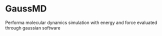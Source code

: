 # GaussMD
Performa molecular dynamics simulation with energy and force evaluated through gaussian software
